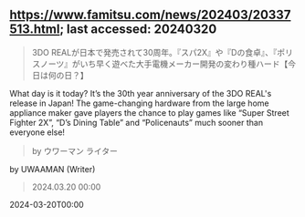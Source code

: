 ## https://www.famitsu.com/news/202403/20337513.html; last accessed: 20240320

> 3DO REALが日本で発売されて30周年。『スパ2X』や『Dの食卓』、『ポリスノーツ』がいち早く遊べた大手電機メーカー開発の変わり種ハード【今日は何の日？】

What day is it today? It’s the 30th year anniversary of the 3DO REAL's release in Japan! The game-changing hardware from the large home appliance maker gave players the chance to play games like “Super Street Fighter 2X”, “D’s Dining Table” and “Policenauts” much sooner than everyone else!

> by ウワーマン ライター

by UWAAMAN (Writer)

> 2024.03.20 00:00

2024-03-20T00:00
